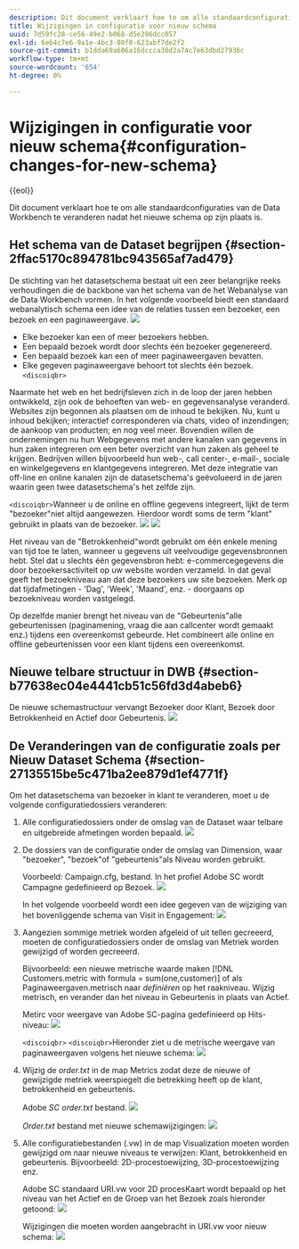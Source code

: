 ```yaml
---
description: Dit document verklaart hoe te om alle standaardconfiguraties van de Data Workbench te veranderen nadat het nieuwe schema op zijn plaats is.
title: Wijzigingen in configuratie voor nieuw schema
uuid: 7d59fc28-ce56-49e2-b068-d5e286dcc057
exl-id: 6eb4c7e6-9a1e-4bc3-80f0-623abf7de2f2
source-git-commit: b1dda69a606a16dccca30d2a74c7e63dbd27936c
workflow-type: tm+mt
source-wordcount: '654'
ht-degree: 0%

---
```


# Wijzigingen in configuratie voor nieuw schema{#configuration-changes-for-new-schema}

{{eol}}

Dit document verklaart hoe te om alle standaardconfiguraties van de Data Workbench te veranderen nadat het nieuwe schema op zijn plaats is.

## Het schema van de Dataset begrijpen {#section-2ffac5170c894781bc943565af7ad479}

De stichting van het datasetschema bestaat uit een zeer belangrijke reeks verhoudingen die de backbone van het schema van de het Webanalyse van de Data Workbench vormen. In het volgende voorbeeld biedt een standaard webanalytisch schema een idee van de relaties tussen een bezoeker, een bezoek en een paginaweergave. ![](assets/dwb_impl_schema_change1.png)

* Elke bezoeker kan een of meer bezoekers hebben.
* Een bepaald bezoek wordt door slechts één bezoeker gegenereerd.
* Een bepaald bezoek kan een of meer paginaweergaven bevatten.
* Elke gegeven paginaweergave behoort tot slechts één bezoek. `<discoiqbr>`

Naarmate het web en het bedrijfsleven zich in de loop der jaren hebben ontwikkeld, zijn ook de behoeften van web- en gegevensanalyse veranderd. Websites zijn begonnen als plaatsen om de inhoud te bekijken. Nu, kunt u inhoud bekijken; interactief corresponderen via chats, video of inzendingen; de aankoop van producten; en nog veel meer. Bovendien willen de ondernemingen nu hun Webgegevens met andere kanalen van gegevens in hun zaken integreren om een beter overzicht van hun zaken als geheel te krijgen. Bedrijven willen bijvoorbeeld hun web-, call center-, e-mail-, sociale en winkelgegevens en klantgegevens integreren. Met deze integratie van off-line en online kanalen zijn de datasetschema&#39;s geëvolueerd in de jaren waarin geen twee datasetschema&#39;s het zelfde zijn.

`<discoiqbr>`Wanneer u de online en offline gegevens integreert, lijkt de term &quot;bezoeker&quot;niet altijd aangewezen. Hierdoor wordt soms de term &quot;klant&quot; gebruikt in plaats van de bezoeker. ![](assets/dwb_impl_schema_change2.png) ![](assets/dwb_impl_schema_change3.png)

Het niveau van de &quot;Betrokkenheid&quot;wordt gebruikt om één enkele mening van tijd toe te laten, wanneer u gegevens uit veelvoudige gegevensbronnen hebt. Stel dat u slechts één gegevensbron hebt: e-commercegegevens die door bezoekersactiviteit op uw website worden verzameld. In dat geval geeft het bezoekniveau aan dat deze bezoekers uw site bezoeken. Merk op dat tijdafmetingen - &#39;Dag&#39;, &#39;Week&#39;, &#39;Maand&#39;, enz. - doorgaans op bezoekniveau worden vastgelegd.

Op dezelfde manier brengt het niveau van de &quot;Gebeurtenis&quot;alle gebeurtenissen (paginamening, vraag die aan callcenter wordt gemaakt enz.) tijdens een overeenkomst gebeurde. Het combineert alle online en offline gebeurtenissen voor een klant tijdens een overeenkomst.

## Nieuwe telbare structuur in DWB {#section-b77638ec04e4441cb51c56fd3d4abeb6}

De nieuwe schemastructuur vervangt Bezoeker door Klant, Bezoek door Betrokkenheid en Actief door Gebeurtenis. ![](assets/dwb_impl_schema_change4.png)

## De Veranderingen van de configuratie zoals per Nieuw Dataset Schema {#section-27135515be5c471ba2ee879d1ef4771f}

Om het datasetschema van bezoeker in klant te veranderen, moet u de volgende configuratiedossiers veranderen:

1. Alle configuratiedossiers onder de omslag van de Dataset waar telbare en uitgebreide afmetingen worden bepaald. ![](assets/dwb_impl_schema_change5.png)

1. De dossiers van de configuratie onder de omslag van Dimension, waar &quot;bezoeker&quot;, &quot;bezoek&quot;of &quot;gebeurtenis&quot;als Niveau worden gebruikt.

   Voorbeeld: Campaign.cfg, bestand. In het profiel Adobe SC wordt Campagne gedefinieerd op Bezoek. ![](assets/dwb_impl_schema_change6.png)

   In het volgende voorbeeld wordt een idee gegeven van de wijziging van het bovenliggende schema van Visit in Engagement: ![](assets/dwb_impl_API10.png)

1. Aangezien sommige metriek worden afgeleid of uit tellen gecreeerd, moeten de configuratiedossiers onder de omslag van Metriek worden gewijzigd of worden gecreeerd.

   Bijvoorbeeld: een nieuwe metrische waarde maken [!DNL Customers.metric with formula = sum(one,customer)] of als Paginaweergaven.metrisch naar *definiëren* op het raakniveau. Wijzig metrisch, en verander dan het niveau in Gebeurtenis in plaats van Actief.

   Metirc voor weergave van Adobe SC-pagina gedefinieerd op Hits-niveau: ![](assets/dwb_impl_API8.png)

   `<discoiqbr>` `<discoiqbr>`Hieronder ziet u de metrische weergave van paginaweergaven volgens het nieuwe schema: ![](assets/dwb_impl_API9.png)

1. Wijzig de *order.txt* in de map Metrics zodat deze de nieuwe of gewijzigde metriek weerspiegelt die betrekking heeft op de klant, betrokkenheid en gebeurtenis.

   Adobe *SC order.txt* bestand. ![](assets/dwb_impl_API11.png)

   *Order.txt* bestand met nieuwe schemawijzigingen: ![](assets/dwb_impl_API12.png)

1. Alle configuratiebestanden (.vw) in de map Visualization moeten worden gewijzigd om naar nieuwe niveaus te verwijzen: Klant, betrokkenheid en gebeurtenis. Bijvoorbeeld: 2D-procestoewijzing, 3D-procestoewijzing enz.

   Adobe SC standaard URI.vw voor 2D procesKaart wordt bepaald op het niveau van het Actief en de Groep van het Bezoek zoals hieronder getoond: ![](assets/dwb_impl_API14.png)

   Wijzigingen die moeten worden aangebracht in URI.vw voor nieuw schema: ![](assets/dwb_impl_API15.png)
